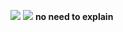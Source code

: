 ![](https://komarev.com/ghpvc/?username=klaener)
![](https:://bit.ly/klaenergithub) 
**no need to explain**
